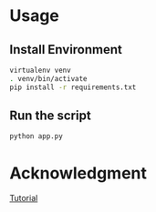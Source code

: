 # Usage
## Install Environment
```bash
virtualenv venv
. venv/bin/activate
pip install -r requirements.txt
```
## Run the script
```bash
python app.py
```


# Acknowledgment
[Tutorial](https://blog.miguelgrinberg.com/post/easy-websockets-with-flask-and-gevent)
